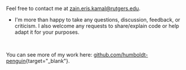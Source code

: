 Feel free to contact me at [zain.eris.kamal@rutgers.edu](mailto:zain.eris.kamal@rutgers.edu).

- I'm more than happy to take any questions, discussion, feedback, or criticism. I also welcome any requests to share/explain code or help adapt it for your purposes.

&nbsp;

You can see more of my work here: [github.com/humboldt-penguin](https://github.com/humboldt-penguin/){target="_blank"}.
